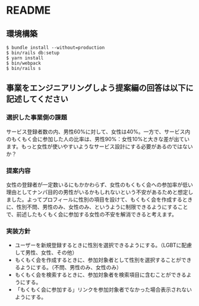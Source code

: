 # README

## 環境構築
```
$ bundle install --without=production
$ bin/rails db:setup
$ yarn install
$ bin/webpack
$ bin/rails s
```

## 事業をエンジニアリングしよう提案編の回答は以下に記述してください

### 選択した事業側の課題
サービス登録者数の内、男性60%に対して、女性は40%。一方で、サービス内のもくもく会に参加した人の比率は、男性90%：女性10%と大きな差が出ています。もっと女性が使いやすいようなサービス設計にする必要があるのではないか？

### 提案内容
女性の登録者が一定数いるにもかかわらず、女性のもくもく会への参加率が低い理由としてナンパ目的の男性がいるかもしれないという不安があるためと想定しました。よってプロフィールに性別の項目を設けて、もくもく会を作成するときに、性別不問、男性のみ、女性のみ、というように制限できるようにすることで、前述したもくもく会に参加する女性の不安を解消できると考えます。

### 実装方針
- ユーザーを新規登録するときに性別を選択できるようにする。（LGBTに配慮して男性、女性、その他）
- もくもく会を作成するときに、参加対象者として性別を選択することができるようにする。（不問、男性のみ、女性のみ）
- もくもく会を検索するときに、参加対象者を検索項目に含むことができるようにする。
- 「もくもく会に参加する」リンクを参加対象者でなかった場合表示されないようにする。